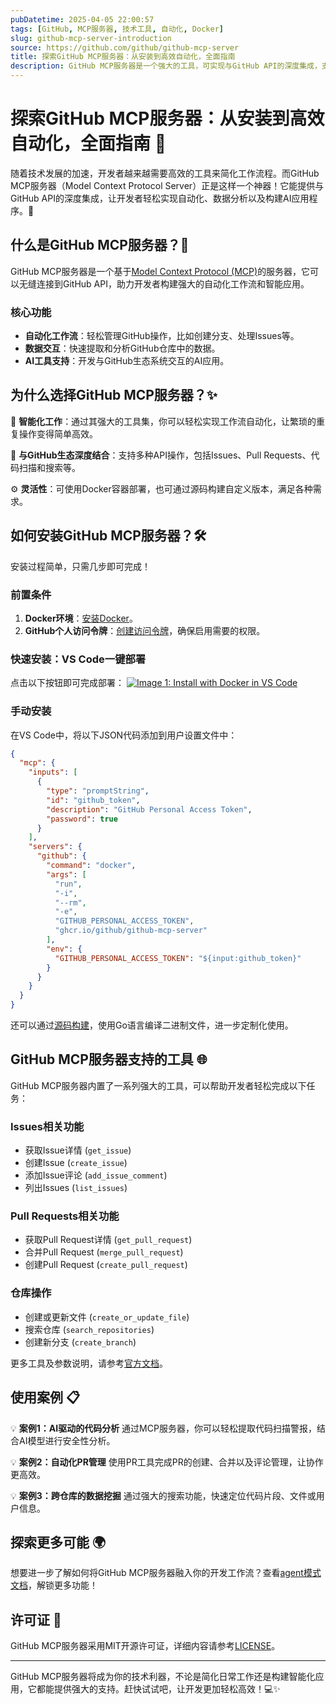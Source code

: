 ```yaml
---
pubDatetime: 2025-04-05 22:00:57
tags: [GitHub, MCP服务器, 技术工具, 自动化, Docker]
slug: github-mcp-server-introduction
source: https://github.com/github/github-mcp-server
title: 探索GitHub MCP服务器：从安装到高效自动化，全面指南
description: GitHub MCP服务器是一个强大的工具，可实现与GitHub API的深度集成，支持高级自动化和数据交互。本文将详细介绍其功能、安装步骤及使用案例，帮助开发者充分利用其潜力。
---
```


# 探索GitHub MCP服务器：从安装到高效自动化，全面指南 🚀

随着技术发展的加速，开发者越来越需要高效的工具来简化工作流程。而GitHub MCP服务器（Model Context Protocol Server）正是这样一个神器！它能提供与GitHub API的深度集成，让开发者轻松实现自动化、数据分析以及构建AI应用程序。🌟

## 什么是GitHub MCP服务器？📌

GitHub MCP服务器是一个基于[Model Context Protocol (MCP)](https://modelcontextprotocol.io/introduction)的服务器，它可以无缝连接到GitHub API，助力开发者构建强大的自动化工作流和智能应用。

### 核心功能

- **自动化工作流**：轻松管理GitHub操作，比如创建分支、处理Issues等。
- **数据交互**：快速提取和分析GitHub仓库中的数据。
- **AI工具支持**：开发与GitHub生态系统交互的AI应用。

## 为什么选择GitHub MCP服务器？✨

🤖 **智能化工作**：通过其强大的工具集，你可以轻松实现工作流自动化，让繁琐的重复操作变得简单高效。

🔗 **与GitHub生态深度结合**：支持多种API操作，包括Issues、Pull Requests、代码扫描和搜索等。

⚙️ **灵活性**：可使用Docker容器部署，也可通过源码构建自定义版本，满足各种需求。

## 如何安装GitHub MCP服务器？🛠️

安装过程简单，只需几步即可完成！

### 前置条件

1. **Docker环境**：[安装Docker](https://www.docker.com/)。
2. **GitHub个人访问令牌**：[创建访问令牌](https://github.com/settings/personal-access-tokens/new)，确保启用需要的权限。

### 快速安装：VS Code一键部署

点击以下按钮即可完成部署：
[![Image 1: Install with Docker in VS Code](https://camo.githubusercontent.com/1095942dd67c822e29ea2a8e70104baea63dbbcf8f3a39ce22fb5a1fd60f43a7/68747470733a2f2f696d672e736869656c64732e696f2f62616467652f56535f436f64652d496e7374616c6c5f5365727665722d3030393846463f7374796c653d666c61742d737175617265266c6f676f3d76697375616c73747564696f636f6465266c6f676f436f6c6f723d7768697465)](https://insiders.vscode.dev/redirect/mcp/install?name=github&inputs=%5B%7B%22id%22%3A%22github_token%22%2C%22type%22%3A%22promptString%22%2C%22description%22%3A%22GitHub%20Personal%20Access%20Token%22%2C%22password%22%3Atrue%7D%5D&config=%7B%22command%22%3A%22docker%22%2C%22args%22%3A%5B%22run%22%2C%22-i%22%2C%22--rm%22%2C%22-e%22%2C%22GITHUB_PERSONAL_ACCESS_TOKEN%22%2C%22ghcr.io%2Fgithub%2Fgithub-mcp-server%22%5D%2C%22env%22%3A%7B%22GITHUB_PERSONAL_ACCESS_TOKEN%22%3A%22%24%7Binput%3Agithub_token%7D%22%7D)

### 手动安装

在VS Code中，将以下JSON代码添加到用户设置文件中：

```json
{
  "mcp": {
    "inputs": [
      {
        "type": "promptString",
        "id": "github_token",
        "description": "GitHub Personal Access Token",
        "password": true
      }
    ],
    "servers": {
      "github": {
        "command": "docker",
        "args": [
          "run",
          "-i",
          "--rm",
          "-e",
          "GITHUB_PERSONAL_ACCESS_TOKEN",
          "ghcr.io/github/github-mcp-server"
        ],
        "env": {
          "GITHUB_PERSONAL_ACCESS_TOKEN": "${input:github_token}"
        }
      }
    }
  }
}
```

还可以通过[源码构建](https://github.com/github/github-mcp-server#build-from-source)，使用Go语言编译二进制文件，进一步定制化使用。

## GitHub MCP服务器支持的工具 🌐

GitHub MCP服务器内置了一系列强大的工具，可以帮助开发者轻松完成以下任务：

### Issues相关功能

- 获取Issue详情 (`get_issue`)
- 创建Issue (`create_issue`)
- 添加Issue评论 (`add_issue_comment`)
- 列出Issues (`list_issues`)

### Pull Requests相关功能

- 获取Pull Request详情 (`get_pull_request`)
- 合并Pull Request (`merge_pull_request`)
- 创建Pull Request (`create_pull_request`)

### 仓库操作

- 创建或更新文件 (`create_or_update_file`)
- 搜索仓库 (`search_repositories`)
- 创建新分支 (`create_branch`)

更多工具及参数说明，请参考[官方文档](https://github.com/github/github-mcp-server#tools)。

## 使用案例 📋

💡 **案例1：AI驱动的代码分析**
通过MCP服务器，你可以轻松提取代码扫描警报，结合AI模型进行安全性分析。

💡 **案例2：自动化PR管理**
使用PR工具完成PR的创建、合并以及评论管理，让协作更高效。

💡 **案例3：跨仓库的数据挖掘**
通过强大的搜索功能，快速定位代码片段、文件或用户信息。

## 探索更多可能 🌍

想要进一步了解如何将GitHub MCP服务器融入你的开发工作流？查看[agent模式文档](https://code.visualstudio.com/docs/copilot/chat/mcp-servers)，解锁更多功能！

## 许可证 📝

GitHub MCP服务器采用MIT开源许可证，详细内容请参考[LICENSE](https://github.com/github/github-mcp-server/blob/main/LICENSE)。

---

GitHub MCP服务器将成为你的技术利器，不论是简化日常工作还是构建智能化应用，它都能提供强大的支持。赶快试试吧，让开发更加轻松高效！💻✨
